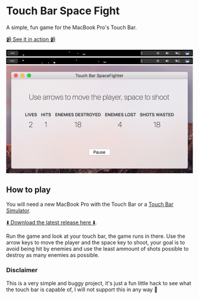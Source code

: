 # Touch Bar Space Fight

A simple, fun game for the MacBook Pro's Touch Bar.

[📹 See it in action 📹](https://youtu.be/K7cjIv-uDIo)

![shot](screenshots/touchbargame-1.png)
![shot](screenshots/touchbargame-2.png)
![shot](screenshots/touchbargame-3.png)

## How to play

You will need a new MacBook Pro with the Touch Bar or a [Touch Bar Simulator](https://github.com/bikkelbroeders/TouchBarDemoApp).

[⬇️ Download the latest release here ⬇️](https://github.com/insidegui/TouchBarSpaceFight/releases).

Run the game and look at your touch bar, the game runs in there. Use the arrow keys to move the player and the space key to shoot, your goal is to avoid being hit by enemies and use the least ammount of shots possible to destroy as many enemies as possible.

### Disclaimer

This is a very simple and buggy project, it's just a fun little hack to see what the touch bar is capable of, I will not support this in any way 😬